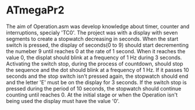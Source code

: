 # ATmegaPr2
The aim of Operation.asm was develop knowledge about timer, counter and interruptions, specialy 'TC0'.
The project was with a display with seven segments to create a stopwatch decreasing in seconds. When the start switch is pressed, the display of seconds(0 to 9) should start decrementing the numeber 9 until reaches 0 at the rate of 1 second. When it reaches the value 0, the displat should blink at a frequency of 1 Hz during 3 seconds. Activating the switch stop, during the process of countdown, should stop the sequence and the dot should blink at a frequency of 1 Hz. If it passes 10 seconds and the stop switch isn't pressed again, the stopwatch should end and the letter 'E' must be on the display for 3 seconds. If the switch stop is pressed during the period of 10 seconds, the stopwatch should continue counting until reaches 0. At the initial stage or when the Operation isn't being used the display must have the value '0'.

